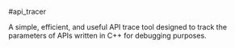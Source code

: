 #api_tracer

A simple, efficient, and useful API trace tool designed to track the parameters of APIs written in C++ for debugging purposes.
